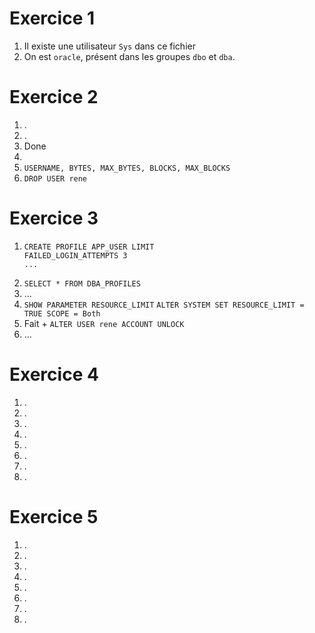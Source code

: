 # Exercice 1

1. Il existe une utilisateur `Sys` dans ce fichier
2. On est `oracle`, présent dans les groupes `dbo` et `dba`.

# Exercice 2

1. .
2. .
3. Done
4. 
5. `USERNAME, BYTES, MAX_BYTES, BLOCKS, MAX_BLOCKS`
6. `DROP USER rene`

# Exercice 3

1. 
   ```
   CREATE PROFILE APP_USER LIMIT
   FAILED_LOGIN_ATTEMPTS 3
   ...
   ```
2. `SELECT * FROM DBA_PROFILES`
3. ...
4. `SHOW PARAMETER RESOURCE_LIMIT`
   `ALTER SYSTEM SET RESOURCE_LIMIT = TRUE SCOPE = Both`
5. Fait + `ALTER USER rene ACCOUNT UNLOCK`
6. ...


# Exercice 4

1. .
2. .
3. .
4. .
5. .
6. .
7. .
8. .

# Exercice 5

1. .
2. .
3. .
4. .
5. .
6. .
7. .
8. .


